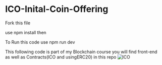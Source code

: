 
# ICO-Inital-Coin-Offering

Fork this file

use npm install then 

To Run this code use npm run dev

This following code is part of my Blockchain course you will find front-end as well as Contracts(ICO and usingERC20) in this repo
![ICO](https://user-images.githubusercontent.com/38005544/173033554-4a41a04e-6f18-4676-b3f6-d8734babf6bd.PNG)
